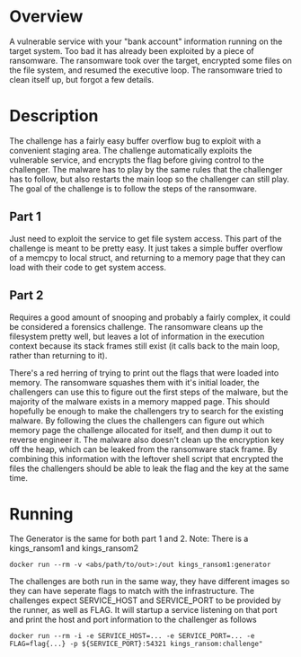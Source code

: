 # Overview
A vulnerable service with your "bank account" information running on the target system. Too bad it has already been exploited by a piece of ransomware. The ransomware took over the target, encrypted some files on the file system, and resumed the executive loop. The ransomware tried to clean itself up, but forgot a few details.

# Description
The challenge has a fairly easy buffer overflow bug to exploit with a convenient staging area. The challenge automatically exploits the vulnerable service, and encrypts the flag before giving control to the challenger. The malware has to play by the same rules that the challenger has to follow, but also restarts the main loop so the challenger can still play. The goal of the challenge is to follow the steps of the ransomware.

## Part 1 
Just need to exploit the service to get file system access. This part of the challenge is meant to be pretty easy. It just takes a simple buffer overflow of a memcpy to local struct, and returning to a memory page that they can load with their code to get system access.

## Part 2
Requires a good amount of snooping and probably a fairly complex, it could be considered a forensics challenge. The ransomware cleans up the filesystem pretty well, but leaves a lot of information in the execution context because its stack frames still exist (it calls back to the main loop, rather than returning to it). 

There's a red herring of trying to print out the flags that were loaded into memory. The ransomware squashes them with it's initial loader, the challengers can use this to figure out the first steps of the malware, but the majority of the malware exists in a memory mapped page. This should hopefully be enough to make the challengers try to search for the existing malware. By following the clues the challengers can figure out which memory page the challenge allocated for itself, and then dump it out to reverse engineer it. The malware also doesn't clean up the encryption key off the heap, which can be leaked from the ransomware stack frame. By combining this information with the leftover shell script that encrypted the files the challengers should be able to leak the flag and the key at the same time. 

# Running 
The Generator is the same for both part 1 and 2. Note: There is a kings_ransom1 and kings_ransom2

    docker run --rm -v <abs/path/to/out>:/out kings_ransom1:generator

The challenges are both run in the same way, they have different images so they can have seperate flags to match with the infrastructure. The challenges expect SERVICE_HOST and SERVICE_PORT to be provided by the runner, as well as FLAG. It will startup a service listening on that port and print the host and port information to the challenger as follows

    docker run --rm -i -e SERVICE_HOST=... -e SERVICE_PORT=... -e FLAG=flag{...} -p ${SERVICE_PORT}:54321 kings_ransom:challenge"
